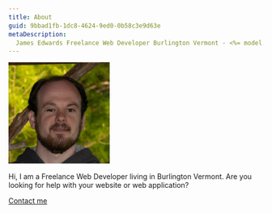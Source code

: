```yaml
---
title: About
guid: 9bbad1fb-1dc8-4624-9ed0-0b58c3e9d63e
metaDescription:
  James Edwards Freelance Web Developer Burlington Vermont - <%= model.title %>
---
```


![James Edwards Freelance Web Developer Burlington Vermont](/images/james.jpg)

Hi, I am a Freelance Web Developer living in Burlington Vermont. Are you looking
for help with your website or web application?

[Contact me](/contact/)
